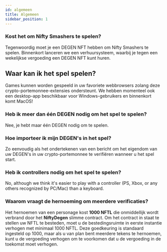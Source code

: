 ```yaml
---
id: algemeen
title: Algemeen
sidebar_position: 1
---
```


### **Kost het om Nifty Smashers te spelen?**

Tegenwoordig moet je een DEGEN NFT hebben om Nifty Smashers te spelen. Binnenkort lanceren we een verhuursysteem, waarbij je tegen een wekelijkse vergoeding een DEGEN NFT kunt huren.

## Waar kan ik het spel spelen?

Games kunnen worden gespeeld in uw favoriete webbrowsers zolang deze crypto-portemonnee-extensies ondersteunt. We hebben momenteel ook een desktop-app beschikbaar voor Windows-gebruikers en binnenkort komt MacOS!

### **Heb ik meer dan één DEGEN nodig om het spel te spelen?**

Nee, je hebt maar één DEGEN nodig om te spelen.

### Hoe importeer ik mijn DEGEN's in het spel?

Zo eenvoudig als het ondertekenen van een bericht om het eigendom van uw DEGEN's in uw crypto-portemonnee te verifiëren wanneer u het spel start.

### **Heb ik controllers nodig om het spel te spelen?**

No, although we think it's easier to play with a controller (PS, Xbox, or any others recognized by PC/Mac) than a keyboard.

### Waarom vraagt de hernoeming om meerdere verificaties?

Het hernoemen van een personage kost **1000 NFTL** die onmiddellijk wordt verbrand door het **NiftyDegen** slimme contract. Om het contract in staat te stellen uw NFTL te besteden, moet u de bestedingsruimte in eerste instantie verhogen met minimaal 1000 NFTL. Deze goedkeuring is standaard ingesteld op 1000, maar als u van plan bent meerdere tekens te hernoemen, kunt u de vergoeding verhogen om te voorkomen dat u de vergoeding in de toekomst moet verhogen.
